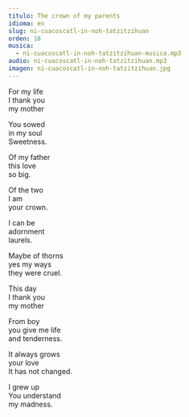 ```yaml
---
titulo: The crown of my parents
idioma: en
slug: ni-cuacoscatl-in-noh-tatzitzihuan
orden: 18
musica: 
  - ni-cuacoscatl-in-noh-tatzitzihuan-musica.mp3
audio: ni-cuacoscatl-in-noh-tatzitzihuan.mp3
imagen: ni-cuacoscatl-in-noh-tatzitzihuan.jpg
---
```


For my life<br>
I thank you<br>
my mother<br>

You sowed<br>
in my soul<br>
Sweetness.<br>

Of my father<br>
this love<br>
so big.<br>

Of the two<br>
I am<br>
your crown.<br>

I can be<br>
adornment<br>
laurels.<br>

Maybe of thorns<br>
yes my ways<br>
they were cruel.<br>

This day<br>
I thank you<br>
my mother<br>

From boy<br>
you give me life<br>
and tenderness.<br>

It always grows<br>
your love<br>
It has not changed.<br>

I grew up<br>
You understand<br>
my madness.<br>
